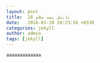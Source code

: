 ```yaml
---
layout: post
title:  تايتل پست سلام 18
date:   2016-03-18 10:23:56 +0330
categories: jekyll
author: admin
tags: [jekyll]
---
```

`aaaaaaaaaaaaa`